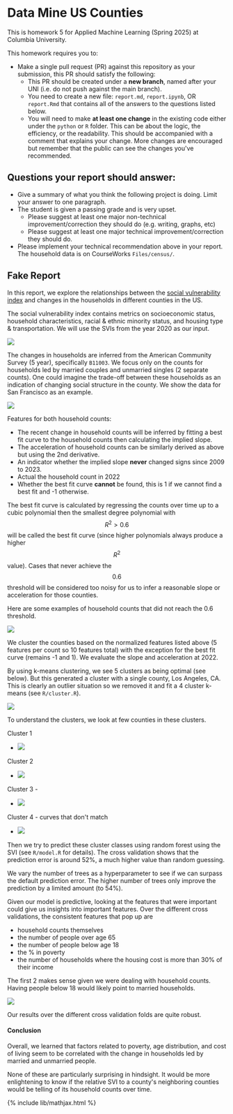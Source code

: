 # Data Mine US Counties

This is homework 5 for Applied Machine Learning (Spring 2025) at Columbia University.

This homework requires you to:

- Make a single pull request (PR) against this repository as your submission, this PR should satisfy the following:
  - This PR should be created under a **new branch**, named after your UNI (i.e. do not push against the main branch).
  - You need to create a new file: `report.md`, `report.ipynb`, OR `report.Rmd` that contains all of the answers to the questions listed below.
  - You will need to make **at least one change** in the existing code either under the `python` or `R` folder. This can be about the logic, the efficiency, or the readability. This should be accompanied with a comment that explains your change. More changes are encouraged but remember that the public can see the changes you've recommended.


## Questions your report should answer:

- Give a summary of what you think the following project is doing. Limit your answer to one paragraph.
- The student is given a passing grade and is very upset.
  - Please suggest at least one major non-technical improvement/correction they should do (e.g. writing, graphs, etc)
  - Please suggest at least one major technical improvement/correction they should do.
- Please implement your technical recommendation above in your report. The household data is on CourseWorks `Files/census/`.


## Fake Report

In this report, we explore the relationships between the [social vulnerability index](https://www.atsdr.cdc.gov/place-health/php/svi/svi-data-documentation-download.html) and changes in the households in different counties in the US.

The social vulnerability index contains metrics on socioeconomic status, household characteristics, racial & ethnic minority status, and housing type & transportation. We will use the SVIs from the year 2020 as our input.

<image src='svi_overview.png'>

The changes in households are inferred from the American Community Survey (5 year), specifically `B11003`. We focus only on the counts for households led by married couples and unmarried singles (2 separate counts). One could imagine the trade-off between these households as an indication of changing social structure in the county. We show the data for San Francisco as an example.

<image src='R/sf_eg.png'>

Features for both household counts:

- The recent change in household counts will be inferred by fitting a best fit curve to the household counts then calculating the implied slope.
- The acceleration of household counts can be similarly derived as above but using the 2nd derivative.
- An indicator whether the implied slope **never** changed signs since 2009 to 2023.
- Actual the household count in 2022
- Whether the best fit curve **cannot** be found, this is 1 if we cannot find a best fit and -1 otherwise. 

The best fit curve is calculated by regressing the counts over time up to a cubic polynomial then the smallest degree polynomial with $$R^2>0.6$$ will be called the best fit curve (since higher polynomials always produce a higher $$R^2$$ value). Cases that never achieve the $$0.6$$ threshold will be considered too noisy for us to infer a reasonable slope or acceleration for those counties.

Here are some examples of household counts that did not reach the 0.6 threshold.

<image src='R/look_at_bad_fits.png'>

We cluster the counties based on the normalized features listed above (5 features per count so 10 features total) with the exception for the best fit curve (remains -1 and 1). We evaluate the slope and acceleration at 2022.

By using k-means clustering, we see 5 clusters as being optimal (see below). But this generated a cluster with a single county, Los Angeles, CA. This is clearly an outlier situation so we removed it and fit a 4 cluster k-means (see `R/cluster.R`).

<image src='R/kmeans_btwss_by_k_with_LA.png'>

To understand the clusters, we look at few counties in these clusters.

Cluster 1
- <image src='R/eg_cluster1_5_curve.png'>

Cluster 2
- <image src='R/eg_cluster2_5_curve.png'>

Cluster 3 - 
- <image src='R/eg_cluster3_5_curve.png'>

Cluster 4 - curves that don't match
- <image src='R/eg_cluster4_5_curve.png'>

Then we try to predict these cluster classes using random forest using the SVI (see `R/model.R` for details). The cross validation shows that the prediction error is around 52%, a much higher value than random guessing.

We vary the number of trees as a hyperparameter to see if we can surpass the default prediction error. The higher number of trees only improve the prediction by a limited amount (to 54%).

Given our model is predictive, looking at the features that were important could give us insights into important features. Over the different cross validations, the consistent features that pop up are
- household counts themselves
- the number of people over age 65
- the number of people below age 18
- the % in poverty
- the number of households where the housing cost is more than 30% of their income 

The first 2 makes sense given we were dealing with household counts. Having people below 18 would likely point to married households.

<image src='R/forest_imp.png'>

Our results over the different cross validation folds are quite robust.

#### Conclusion

Overall, we learned that factors related to poverty, age distribution, and cost of living seem to be correlated with the change in households led by married and unmarried people.

None of these are particularly surprising in hindsight. It would be more enlightening to know if the relative SVI to a county's neighboring counties would be telling of its household counts over time.

{% include lib/mathjax.html %}
